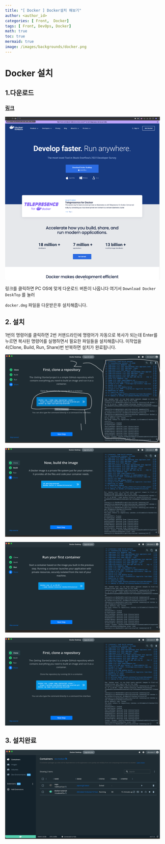 ```yaml
---
title: "[ Docker ] Docker설치 해보기"
author: <author_id>
categories: [ Front,  Docker]
tags: [ Front, DevOps, Docker]
math: true
toc: true
mermaid: true
image: /images/backgrounds/docker.png
---
```


# Docker 설치

## 1.다운로드

### [링크](https://www.docker.com/)

![1](/images/postImages/front/docker/install/1.png)

링크를 클릭하면 PC OS에 맞게 다운로드 버튼이 나옵니다 여기서 `Download Docker DeskTop` 를 눌러

`docker.dmg` 파일을 다운받은후 설치해줍니다.

## 2. 설치

1번의 명령어를 클릭하면 2번 커맨드라인에 명령어가 자동으로 복사가 되는데 Enter를 누르면 복사된 명령어를 실행하면서 필요한 파일들을 설치해줍니다. 이작업을 4(Clone, Build, Run, Share)번 반복하면 설치가 완료됩니다.

![1](/images/postImages/front/docker/install/2.png)

![1](/images/postImages/front/docker/install/3.png)

![1](/images/postImages/front/docker/install/4.png)

![1](/images/postImages/front/docker/install/5.png)

## 3. 설치완료
![1](/images/postImages/front/docker/install/6.png)
